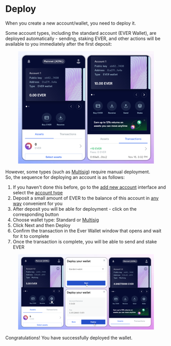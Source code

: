 # Deploy

When you create a new account/wallet, you need to deploy it.

Some account types, including the standard account (EVER Wallet), are deployed automatically - sending, staking EVER, and other actions will be available to you immediately after the first deposit:

<figure><img src="../../../.gitbook/assets/image (18).png" alt=""><figcaption></figcaption></figure>

However, some types (such as [Multisig](../../../multisig/)) require manual deployment. \
So, the sequence for deploying an account is as follows:

1. If you haven't done this before, go to the [add new account](https://docs.everwallet.net/seed-phrase-keys-and-accounts/account-management/ever-wallet-extension#create-new) interface and select the [account type](../types-of-account.md)
2. Deposit a small amount of EVER to the balance of this account in [any way](../../how-to-get-ever.md) convenient for you
3. After deposit you will be able for deployment - click on the corresponding button
4. Choose wallet type: Standard or [Multisig](../../../multisig/)
5. Click Next and then Deploy
6. Confirm the transaction in the Ever Wallet window that opens and wait for it to complete
7. Once the transaction is complete, you will be able to send and stake EVER

<figure><img src="../../../.gitbook/assets/image.png" alt=""><figcaption></figcaption></figure>

Congratulations! You have successfully deployed the wallet.
